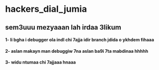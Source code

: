 ﻿# hackers_dial_jumia
## sem3uuu mezyaaan lah irdaa 3likum

#### 1- li bgha i debugger ola indl chi 7ajja idir branch jdida o ykhdem fihaaa 
#### 2- aslan makayn man debuggiw 7na aslan ba9i 7ta mabdinaa hhhhh
#### 3- widu ntumaa chi 7ajjaaa hnaaa
